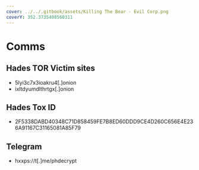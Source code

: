 ```yaml
---
cover: ../../.gitbook/assets/Killing The Bear - Evil Corp.png
coverY: 352.3735408560311
---
```


# Comms

## Hades TOR Victim sites

* 5lyi3c7x3ioakru4\[.]onion
* ixltdyumdlthrtgx\[.]onion

## Hades Tox ID

* 2F5338DABD40348C71D858459FE7B8ED60DDD9CE4D260C656E4E236A91167C31165081A85F79

## Telegram

* hxxps://t\[.]me/phdecrypt
